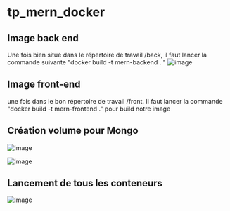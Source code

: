 # tp_mern_docker

## Image back end 
Une fois bien situé dans le répertoire de travail /back, il faut lancer la commande suivante "docker build -t mern-backend . "
![image](https://github.com/user-attachments/assets/ed8c765c-92fb-4b02-ae47-14b1de4304ee)

## Image front-end
une fois dans le bon répertoire de travail /front. Il faut lancer la commande  "docker build -t mern-frontend ." pour build notre image

## Création volume pour Mongo 

![image](https://github.com/user-attachments/assets/c90e5f27-5455-4123-a716-1a99e856c67f)

![image](https://github.com/user-attachments/assets/99fca28c-95ea-4ff5-92da-87cbea5233b7)

## Lancement de tous les conteneurs 

![image](https://github.com/user-attachments/assets/16c07104-456f-40da-94c9-f471384a3063)


